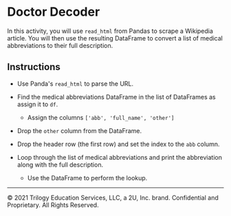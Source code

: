 # Doctor Decoder

In this activity, you will use `read_html` from Pandas to scrape a Wikipedia article. You will then use the resulting DataFrame to convert a list of medical abbreviations to their full description.

## Instructions

* Use Panda's `read_html` to parse the URL.

* Find the medical abbreviations DataFrame in the list of DataFrames as assign it to `df`.

  * Assign the columns `['abb', 'full_name', 'other']`

* Drop the `other` column from the DataFrame.

* Drop the header row (the first row) and set the index to the `abb` column.

* Loop through the list of medical abbreviations and print the abbreviation along with the full description.

  * Use the DataFrame to perform the lookup.

---

© 2021 Trilogy Education Services, LLC, a 2U, Inc. brand. Confidential and Proprietary. All Rights Reserved.
